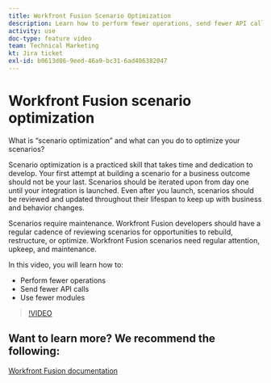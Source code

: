 ```yaml
---
title: Workfront Fusion Scenario Optimization
description: Learn how to perform fewer operations, send fewer API calls, and use fewer modules, all in [!DNL Adobe Workfront Fusion].
activity: use
doc-type: feature video
team: Technical Marketing
kt: Jira ticket
exl-id: b0613d86-9eed-46a9-bc31-6ad406382047
---
```

# Workfront Fusion scenario optimization

What is “scenario optimization” and what can you do to optimize your scenarios?

Scenario optimization is a practiced skill that takes time and dedication to develop. Your first attempt at building a scenario for a business outcome should not be your last. Scenarios should be iterated upon from day one until your integration is launched. Even after you launch, scenarios should be reviewed and updated throughout their lifespan to keep up with business and behavior changes.

Scenarios require maintenance. Workfront Fusion developers should have a regular cadence of reviewing scenarios for opportunities to rebuild, restructure, or optimize. Workfront Fusion scenarios need regular attention, upkeep, and maintenance.

In this video, you will learn how to:

* Perform fewer operations
* Send fewer API calls
* Use fewer modules

>[!VIDEO](https://video.tv.adobe.com/v/335313/?quality=12)

## Want to learn more? We recommend the following:

[Workfront Fusion documentation](https://experienceleague.adobe.com/docs/workfront/using/adobe-workfront-fusion/workfront-fusion-2.html?lang=en)
